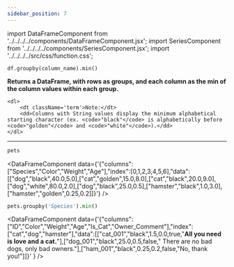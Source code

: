 ```yaml
---
sidebar_position: 7
---
```


import DataFrameComponent from '../../../../components/DataFrameComponent.jsx';
import SeriesComponent from '../../../../components/SeriesComponent.jsx';
import '../../../../src/css/function.css';

<code>df.groupby(column_name).min()</code>

<div className='base'>
    <p><strong>Returns a DataFrame, with rows as groups, and each column as the min of the column values within each group.</strong></p>

    <dl>
        <dt className='term'>Note:</dt>
        <dd>Columns with String values display the minimum alphabetical starting character (ex. <code>"black"</code> is alphabetically before <code>"golden"</code> and <code>"white"</code>).</dd>
    </dl>
</div>

---

```python
pets
```

<DataFrameComponent data={'{"columns":["Species","Color","Weight","Age"],"index":[0,1,2,3,4,5,6],"data":[["dog","black",40.0,5.0],["cat","golden",15.0,8.0],["cat","black",20.0,9.0],["dog","white",80.0,2.0],["dog","black",25.0,0.5],["hamster","black",1.0,3.0],["hamster","golden",0.25,0.2]]}'} />

```python
pets.groupby('Species').min()
```

<DataFrameComponent data={'{"columns":["ID","Color","Weight","Age","Is_Cat","Owner_Comment"],"index":["cat","dog","hamster"],"data":[["cat_001","black",1.5,0.0,true,"****All you need is love and a cat.****"],["dog_001","black",25.0,0.5,false,"      There are no bad dogs, only bad owners."],["ham_001","black",0.25,0.2,false,"No, thank you!"]]}'
} />
